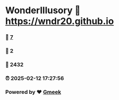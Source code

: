 # WonderIllusory :link: https://wndr20.github.io 
### :page_facing_up: [7](https://wndr20.github.io/tag.html) 
### :speech_balloon: 2 
### :hibiscus: 2432 
### :alarm_clock: 2025-02-12 17:27:56 
### Powered by :heart: [Gmeek](https://github.com/Meekdai/Gmeek)
